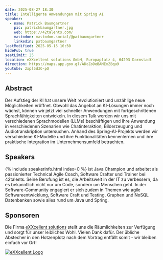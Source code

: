 ```yaml
---
date: 2025-08-27 18:30
title: Intelligente Anwendungen mit Spring AI
speaker:
  - name: Patrick Baumgartner
    pic: patrickbaumgartner.jpg
    web: https://42talents.com/
    mastodon: mastodon.social/@patbaumgartner
    linkedin: patbaumgartner
lastModified: 2025-05-15 10:50
hidePub: true
seatLimit: 25
location: eXXcellent solutions GmbH, Europaplatz 4, 64293 Darmstadt
direction: https://maps.app.goo.gl/ADoZoDeBAMExZBqu9
youtube: 2xpl5d3O-pQ
---
```


## Abstract

Der Aufstieg der KI hat unsere Welt revolutioniert und unzählige neue Möglichkeiten eröffnet. Obwohl das Angebot an KI-Lösungen immer noch wächst, können wir jetzt viel schneller Anwendungen mit fortgeschrittenen Sprachfähigkeiten entwickeln. In diesem Talk werden wir uns mit verschiedenen Sprachmodellen (LLMs) beschäftigen und ihre Anwendung in verschiedenen Szenarien wie Chatinteraktion, Bilderzeugung und Audiotranskription untersuchen. Anhand des Spring-AI-Projekts werden wir verschiedene KI-Modelle und ihre Funktionalitäten kennenlernen und ihre praktische Integration im Unternehmensumfeld betrachten.

## Speakers

{% include speakerinfo.html index=0 %} ist Java Champion und arbeitet als passionierter Technical Agile Coach, Software Crafter und Trainer bei 42talents. Seine Berufung ist es, die Arbeitswelt in der IT zu verbessern, da es bekanntlich nicht nur um Code, sondern um Menschen geht. In der Software-Community engagiert er sich zudem in Themen wie agile Softwareentwicklung, Software Craft und Testing, Graphen und NoSQL Datenbanken sowie alles rund um Java und Spring.

## Sponsoren

Die Firma [eXXcellent solutions](https://www.exxcellent.de/) stellt uns die Räumlichkeiten zur Verfügung und sorgt für unser leibliches Wohl. Vielen Dank dafür. Der übliche Abstecher in den Hotzenplotz nach dem Vortrag entfällt somit - wir bleiben einfach vor Ort!

[![eXXcellent Logo](/images/sponsors/exxcellent.png)](https://www.exxcellent.de/)

